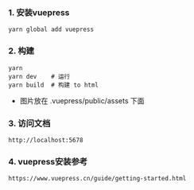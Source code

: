 ### 1. 安装vuepress
```
yarn global add vuepress
```

### 2. 构建
```
yarn
yarn dev    # 运行
yarn build  # 构建 to html
```

- 图片放在 .vuepress/public/assets 下面

### 3. 访问文档
```
http://localhost:5678
```

### 4. vuepress安装参考
``` 
https://www.vuepress.cn/guide/getting-started.html
``` 